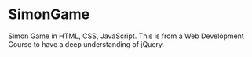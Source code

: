 # SimonGame
Simon Game in HTML, CSS, JavaScript.
This is from a Web Development Course to have a deep understanding of jQuery.
